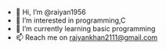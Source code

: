 - 👋 Hi, I’m @raiyan1956
- 👀 I’m interested in programming,C
- 🌱 I’m currently learning basic programming
- 📫 Reach me on raiyankhan2111@gmail.com
